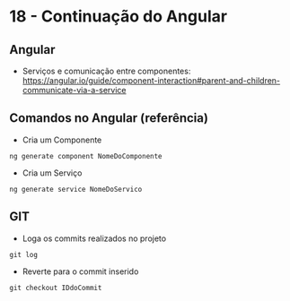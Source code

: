 # 18 - Continuação do Angular

## Angular

- Serviços e comunicação entre componentes: https://angular.io/guide/component-interaction#parent-and-children-communicate-via-a-service

## Comandos no Angular (referência)

* Cria um Componente

 `ng generate component NomeDoComponente`

* Cria um Serviço

 `ng generate service NomeDoServico`

## GIT

* Loga os commits realizados no projeto

 `git log`

* Reverte para o commit inserido

 `git checkout IDdoCommit`
